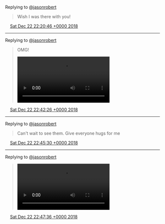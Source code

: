 Replying to [@jasonrobert](https://twitter.com/jasonrobert/status/1076573715410927616)

> Wish I was there with you!

<img src="media/tweet.ico" width="12" /> [Sat Dec 22 22:20:46 +0000 2018](https://twitter.com/nhudson/status/1076603481153327104)

----

Replying to [@jasonrobert](https://twitter.com/jasonrobert/status/1076605406275760128)

> OMG! 
> 
> <video controls><source src="media/1076608930963431430-DvDiHQ8XgAAmfqy.mp4">Your browser does not support the video tag.</video>

<img src="media/tweet.ico" width="12" /> [Sat Dec 22 22:42:26 +0000 2018](https://twitter.com/nhudson/status/1076608930963431430)

----

Replying to [@jasonrobert](https://twitter.com/jasonrobert/status/1076609400205393920)

> Can't wait to see them. Give everyone hugs for me

<img src="media/tweet.ico" width="12" /> [Sat Dec 22 22:45:30 +0000 2018](https://twitter.com/nhudson/status/1076609703931719682)

----

Replying to [@jasonrobert](https://twitter.com/jasonrobert/status/1076609983402397696)

> <video controls><source src="media/1076610234062462976-DvDjTQmXcAEy6eY.mp4">Your browser does not support the video tag.</video>

<img src="media/tweet.ico" width="12" /> [Sat Dec 22 22:47:36 +0000 2018](https://twitter.com/nhudson/status/1076610234062462976)